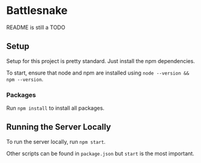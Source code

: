# Battlesnake
README is still a TODO

## Setup
Setup for this project is pretty standard. Just install the npm dependencies.

To start, ensure that node and npm are installed using `node --version && npm --version`.

### Packages
Run `npm install` to install all packages.

## Running the Server Locally
To run the server locally, run `npm start`.

Other scripts can be found in `package.json` but `start` is the most important.